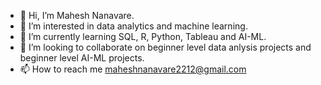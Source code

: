 - 👋 Hi, I’m Mahesh Nanavare.
- 👀 I’m interested in data analytics and machine learning.
- 🌱 I’m currently learning SQL, R, Python, Tableau and AI-ML.
- 💞️ I’m looking to collaborate on beginner level data anlysis projects and beginner level AI-ML projects.
- 📫 How to reach me maheshnanavare2212@gmail.com

<!---
Mahesh-PN/Mahesh-PN is a ✨ special ✨ repository because its `README.md` (this file) appears on your GitHub profile.
You can click the Preview link to take a look at your changes.
--->
